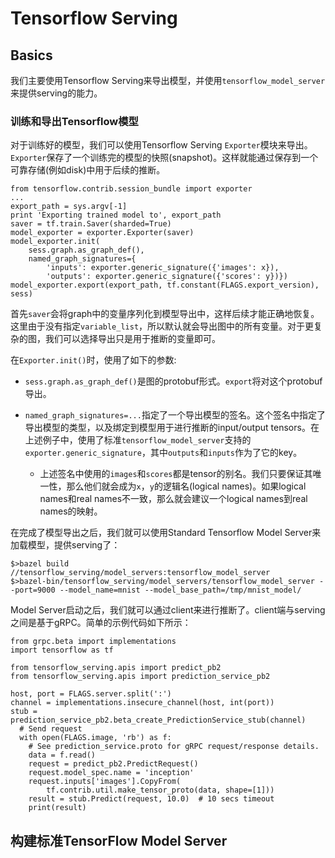 # Tensorflow Serving

## Basics
我们主要使用Tensorflow Serving来导出模型，并使用`tensorflow_model_server`来提供serving的能力。

### 训练和导出Tensorflow模型
对于训练好的模型，我们可以使用Tensorflow Serving `Exporter`模块来导出。`Exporter`保存了一个训练完的模型的快照(snapshot)。这样就能通过保存到一个可靠存储(例如disk)中用于后续的推断。

	from tensorflow.contrib.session_bundle import exporter
	...
	export_path = sys.argv[-1]
	print 'Exporting trained model to', export_path
	saver = tf.train.Saver(sharded=True)
	model_exporter = exporter.Exporter(saver)
	model_exporter.init(
	    sess.graph.as_graph_def(),
	    named_graph_signatures={
	        'inputs': exporter.generic_signature({'images': x}),
	        'outputs': exporter.generic_signature({'scores': y})})
	model_exporter.export(export_path, tf.constant(FLAGS.export_version), sess)  
	
首先`saver`会将graph中的变量序列化到模型导出中，这样后续才能正确地恢复。这里由于没有指定`variable_list`，所以默认就会导出图中的所有变量。对于更复杂的图，我们可以选择导出只是用于推断的变量即可。  

在`Exporter.init()`时，使用了如下的参数:

* `sess.graph.as_graph_def()`是图的protobuf形式。`export`将对这个protobuf导出。
* `named_graph_signatures=...`指定了一个导出模型的签名。这个签名中指定了导出模型的类型，以及绑定到模型用于进行推断的input/output tensors。在上述例子中，使用了标准`tensorflow_model_server`支持的`exporter.generic_signature`，其中`outputs`和`inputs`作为了它的key。  

	* 上述签名中使用的`images`和`scores`都是tensor的别名。我们只要保证其唯一性，那么他们就会成为`x`，`y`的逻辑名(logical names)。如果logical names和real names不一致，那么就会建议一个logical names到real names的映射。  

在完成了模型导出之后，我们就可以使用Standard Tensorflow Model Server来加载模型，提供serving了：  

	$>bazel build //tensorflow_serving/model_servers:tensorflow_model_server
	$>bazel-bin/tensorflow_serving/model_servers/tensorflow_model_server --port=9000 --model_name=mnist --model_base_path=/tmp/mnist_model/  
	
Model Server启动之后，我们就可以通过client来进行推断了。client端与serving之间是基于gRPC。简单的示例代码如下所示：

	from grpc.beta import implementations
	import tensorflow as tf

	from tensorflow_serving.apis import predict_pb2
	from tensorflow_serving.apis import prediction_service_pb2
	
	host, port = FLAGS.server.split(':')
	channel = implementations.insecure_channel(host, int(port))
	stub = prediction_service_pb2.beta_create_PredictionService_stub(channel)
	  # Send request
	  with open(FLAGS.image, 'rb') as f:
	    # See prediction_service.proto for gRPC request/response details.
	    data = f.read()
	    request = predict_pb2.PredictRequest()
	    request.model_spec.name = 'inception'
	    request.inputs['images'].CopyFrom(
	        tf.contrib.util.make_tensor_proto(data, shape=[1]))
	    result = stub.Predict(request, 10.0)  # 10 secs timeout
	    print(result)
	    
	    
## 构建标准TensorFlow Model Server
